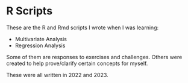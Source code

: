 # R Scripts 

These are the R and Rmd scripts I wrote when I was learning:

- Multivariate Analysis 
- Regression Analysis 

Some of them are responses to exercises and challenges. Others were created to help prove/clarify certain concepts for myself.

These were all written in 2022 and 2023.

